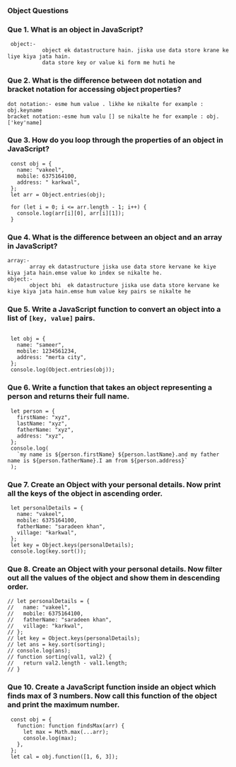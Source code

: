 ### Object Questions

### Que 1. What is an object in JavaScript?

```
 object:-
           object ek datastructure hain. jiska use data store krane ke liye kiya jata hain.
           data store key or value ki form me huti he

```

### Que 2. What is the difference between dot notation and bracket notation for accessing object properties?

```
dot notation:- esme hum value . likhe ke nikalte for example : obj.keyname
bracket notation:-esme hum valu [] se nikalte he for example : obj.['key'name]

```

### Que 3. How do you loop through the properties of an object in JavaScript?

```
 const obj = {
   name: "vakeel",
   mobile: 6375164100,
   address: " karkwal",
 };
 let arr = Object.entries(obj);

 for (let i = 0; i <= arr.length - 1; i++) {
   console.log(arr[i][0], arr[i][1]);
 }

```

### Que 4. What is the difference between an object and an array in JavaScript?

```
array:-
       array ek datastructure jiska use data store kervane ke kiye kiya jata hain.emse value ko index se nikalte he.
object:-
       object bhi  ek datastructure jiska use data store kervane ke kiye kiya jata hain.emse hum value key pairs se nikalte he
```

### Que 5. Write a JavaScript function to convert an object into a list of `[key, value]` pairs.

```

 let obj = {
   name: "sameer",
   mobile: 1234561234,
   address: "merta city",
 };
 console.log(Object.entries(obj));

```

### Que 6. Write a function that takes an object representing a person and returns their full name.

```
 let person = {
   firstName: "xyz",
   lastName: "xyz",
   fatherName: "xyz",
   address: "xyz",
 };
 console.log(
   `my name is ${person.firstName} ${person.lastName}.and my father name is ${person.fatherName}.I am from ${person.address}`
 );
```

### Que 7. Create an Object with your personal details. Now print all the keys of the object in ascending order.

```
 let personalDetails = {
   name: "vakeel",
   mobile: 6375164100,
   fatherName: "saradeen khan",
   village: "karkwal",
 };
 let key = Object.keys(personalDetails);
 console.log(key.sort());

```

### Que 8. Create an Object with your personal details. Now filter out all the values of the object and show them in descending order.

```
// let personalDetails = {
//   name: "vakeel",
//   mobile: 6375164100,
//   fatherName: "saradeen khan",
//   village: "karkwal",
// };
// let key = Object.keys(personalDetails);
// let ans = key.sort(sorting);
// console.log(ans);
// function sorting(val1, val2) {
//   return val2.length - val1.length;
// }

```

### Que 10. Create a JavaScript function inside an object which finds max of 3 numbers. Now call this function of the object and print the maximum number.

```
 const obj = {
   function: function findsMax(arr) {
     let max = Math.max(...arr);
     console.log(max);
   },
 };
 let cal = obj.function([1, 6, 3]);

```


